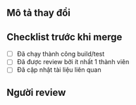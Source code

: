## Mô tả thay đổi
<!-- Mô tả những thay đổi bạn đã thực hiện -->

## Checklist trước khi merge
- [ ] Đã chạy thành công build/test
- [ ] Đã được review bởi ít nhất 1 thành viên
- [ ] Đã cập nhật tài liệu liên quan

## Người review
<!-- @mention người review -->
